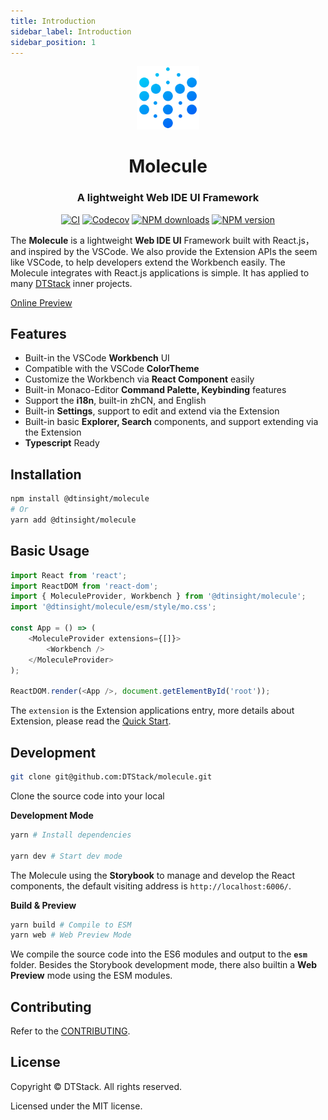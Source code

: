```yaml
---
title: Introduction
sidebar_label: Introduction
sidebar_position: 1
---
```


<div align="center">
 <img src="../static/img/logo@3x.png" width="20%" height="20%" alt="watchman-logo" />
 <h1>Molecule</h1>
 <h3>A lightweight Web IDE UI Framework</h3>

[![CI][ci-image]][ci-url] [![Codecov][codecov-image]][codecov-url] [![NPM downloads][download-img]][download-url] [![NPM version][npm-version]][npm-version-url]

</div>

[ci-image]: https://github.com/DTStack/molecule/actions/workflows/main.yml/badge.svg
[ci-url]: https://github.com/DTStack/molecule/actions/workflows/main.yml
[codecov-image]: https://codecov.io/gh/DTStack/molecule/branch/main/graph/badge.svg?token=PDjbCBo6qz
[codecov-url]: https://codecov.io/gh/DTStack/molecule
[download-img]: https://img.shields.io/npm/dm/@dtinsight/molecule.svg?style=flat
[download-url]: https://www.npmjs.com/package/@dtinsight/molecule
[npm-version]: https://img.shields.io/npm/v/@dtinsight/molecule.svg?style=flat-square
[npm-version-url]: https://www.npmjs.com/package/@dtinsight/molecule

The **Molecule** is a lightweight **Web IDE UI** Framework built with React.js，and inspired by the VSCode. We also provide the Extension APIs the seem like VSCode, to help developers extend the Workbench easily. The Molecule integrates with React.js applications is simple. It has applied to many [DTStack](https://www.dtstack.com/) inner projects.

[Online Preview](https://dtstack.github.io/monaco-sql-languages/)

## Features

-   Built-in the VSCode **Workbench** UI
-   Compatible with the VSCode **ColorTheme**
-   Customize the Workbench via **React Component** easily
-   Built-in Monaco-Editor **Command Palette, Keybinding** features
-   Support the **i18n**, built-in zhCN, and English
-   Built-in **Settings**, support to edit and extend via the Extension
-   Built-in basic **Explorer, Search** components, and support extending via the Extension
-   **Typescript** Ready

## Installation

```bash
npm install @dtinsight/molecule
# Or
yarn add @dtinsight/molecule
```

## Basic Usage

```javascript
import React from 'react';
import ReactDOM from 'react-dom';
import { MoleculeProvider, Workbench } from '@dtinsight/molecule';
import '@dtinsight/molecule/esm/style/mo.css';

const App = () => (
    <MoleculeProvider extensions={[]}>
        <Workbench />
    </MoleculeProvider>
);

ReactDOM.render(<App />, document.getElementById('root'));
```

The `extension` is the Extension applications entry, more details about Extension, please read the [Quick Start](./quick-start.md).

## Development

```bash
git clone git@github.com:DTStack/molecule.git
```

Clone the source code into your local

**Development Mode**

```bash
yarn # Install dependencies

yarn dev # Start dev mode
```

The Molecule using the **Storybook** to manage and develop the React components, the default visiting address is `http://localhost:6006/`.

**Build & Preview**

```bash
yarn build # Compile to ESM
yarn web # Web Preview Mode
```

We compile the source code into the ES6 modules and output to the **`esm`** folder. Besides the Storybook development mode, there also builtin a **Web Preview** mode using the ESM modules.

## Contributing

Refer to the [CONTRIBUTING](./contributing.md).

## License

Copyright © DTStack. All rights reserved.

Licensed under the MIT license.
